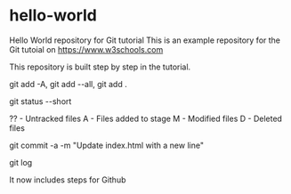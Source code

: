 # hello-world
Hello World repository for Git tutorial
This is an example repository for the Git tutoial on https://www.w3schools.com

This repository is built step by step in the tutorial.

git add -A, git add --all, git add .

git status --short

?? - Untracked files
A - Files added to stage
M - Modified files
D - Deleted files

git commit -a -m "Update index.html with a new line"

git log

It now includes steps for Github
